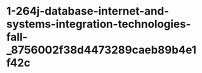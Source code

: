 # 1-264j-database-internet-and-systems-integration-technologies-fall-_8756002f38d4473289caeb89b4e1f42c